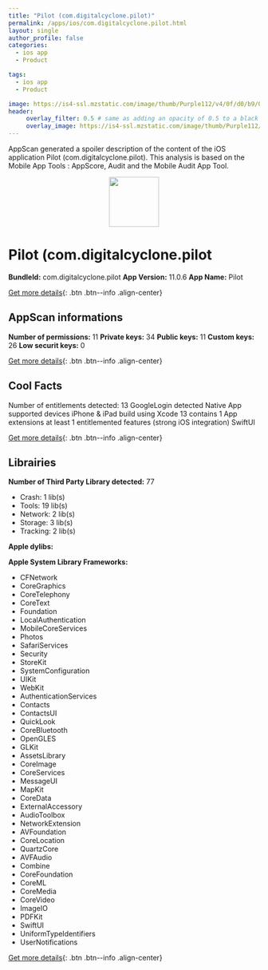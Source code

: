 ```yaml
---
title: "Pilot (com.digitalcyclone.pilot)"
permalink: /apps/ios/com.digitalcyclone.pilot.html
layout: single
author_profile: false
categories: 
  - ios app 
  - Product 

tags: 
  - ios app 
  - Product 

image: https://is4-ssl.mzstatic.com/image/thumb/Purple112/v4/0f/d0/b9/0fd0b981-543a-8df3-68db-5da8508b36f9/AppIcon-1x_U007emarketing-0-0-0-6-0-0-sRGB-0-0-85-220.png/512x512bb.jpg
header: 
     overlay_filter: 0.5 # same as adding an opacity of 0.5 to a black background
     overlay_image: https://is4-ssl.mzstatic.com/image/thumb/Purple112/v4/0f/d0/b9/0fd0b981-543a-8df3-68db-5da8508b36f9/AppIcon-1x_U007emarketing-0-0-0-6-0-0-sRGB-0-0-85-220.png/512x512bb.jpg
---
```

AppScan generated a spoiler description of the content of the iOS application Pilot (com.digitalcyclone.pilot). This analysis is based on the Mobile App Tools : AppScore, Audit and the Mobile Audit App Tool.

  
  
<div style="text-align: center;"><img src="https://is4-ssl.mzstatic.com/image/thumb/Purple112/v4/0f/d0/b9/0fd0b981-543a-8df3-68db-5da8508b36f9/AppIcon-1x_U007emarketing-0-0-0-6-0-0-sRGB-0-0-85-220.png/512x512bb.jpg" width="100" height="100"></div>  
  
# Pilot (com.digitalcyclone.pilot

**BundleId:** com.digitalcyclone.pilot
**App Version:** 11.0.6
**App Name:** Pilot


[Get more details](/pricing.html){: .btn .btn--info .align-center}  
  
## AppScan informations 

**Number of permissions:** 11
**Private keys:** 34
**Public keys:** 11
**Custom keys:** 26
**Low securit keys:** 0
  
[Get more details](/pricing.html){: .btn .btn--info .align-center}

## Cool Facts

Number of entitlements detected: 13
GoogleLogin detected
Native App
supported devices iPhone & iPad
build using Xcode 13
contains 1 App extensions
at least 1 entitlemented features (strong iOS integration)
SwiftUI
  
[Get more details](/pricing.html){: .btn .btn--info .align-center}

## Librairies 
**Number of Third Party Library detected:** 77
- Crash: 1 lib(s)
- Tools: 19 lib(s)
- Network: 2 lib(s)
- Storage: 3 lib(s)
- Tracking: 2 lib(s)

**Apple dylibs:**


**Apple System Library Frameworks:**
- CFNetwork
- CoreGraphics
- CoreTelephony
- CoreText
- Foundation
- LocalAuthentication
- MobileCoreServices
- Photos
- SafariServices
- Security
- StoreKit
- SystemConfiguration
- UIKit
- WebKit
- AuthenticationServices
- Contacts
- ContactsUI
- QuickLook
- CoreBluetooth
- OpenGLES
- GLKit
- AssetsLibrary
- CoreImage
- CoreServices
- MessageUI
- MapKit
- CoreData
- ExternalAccessory
- AudioToolbox
- NetworkExtension
- AVFoundation
- CoreLocation
- QuartzCore
- AVFAudio
- Combine
- CoreFoundation
- CoreML
- CoreMedia
- CoreVideo
- ImageIO
- PDFKit
- SwiftUI
- UniformTypeIdentifiers
- UserNotifications


  
[Get more details](/pricing.html){: .btn .btn--info .align-center}

